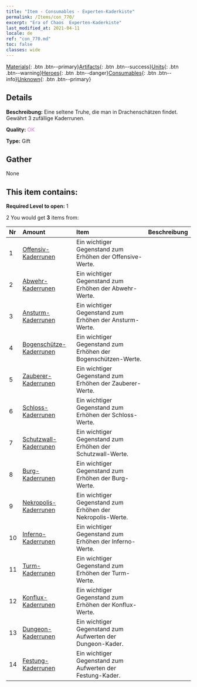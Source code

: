 ```yaml
---
title: "Item - Consumables - Experten-Kaderkiste"
permalink: /Items/con_770/
excerpt: "Era of Chaos  Experten-Kaderkiste"
last_modified_at: 2021-04-11
locale: de
ref: "con_770.md"
toc: false
classes: wide
---
```

 [Materials](/de/Items/){: .btn .btn--primary}[Artifacts](/de/Items/Artifacts/){: .btn .btn--success}[Units](/de/Items/Units/){: .btn .btn--warning}[Heroes](/de/Items/Heroes/){: .btn .btn--danger}[Consumables](/de/Items/Consumables/){: .btn .btn--info}[Unknown](/de/Items/Unknown/){: .btn .btn--primary}

## Details
 **Beschreibung:** Eine seltene Truhe, die man in Drachenschätzen findet. Gewährt 3 zufällige Kaderrunen.

 **Quality:** <span style="color: #DA70D6">OK</span>

 **Type:** Gift

## Gather

  None

## This item contains:

 **Required Level to open:** 1

 2 You would get **3** items  from:

  | Nr | Amount |     Item    | Beschreibung |
  |:---|:-------|:------------|:-----------:|
  | 1 | [Offensiv-Kaderrunen](/de/Items/con_734/) | Ein wichtiger Gegenstand zum Erhöhen der Offensive-Werte. | 
  | 2 | [Abwehr-Kaderrunen](/de/Items/con_739/) | Ein wichtiger Gegenstand zum Erhöhen der Abwehr-Werte. | 
  | 3 | [Ansturm-Kaderrunen](/de/Items/con_741/) | Ein wichtiger Gegenstand zum Erhöhen der Ansturm-Werte. | 
  | 4 | [Bogenschütze-Kaderrunen](/de/Items/con_742/) | Ein wichtiger Gegenstand zum Erhöhen der Bogenschützen-Werte. | 
  | 5 | [Zauberer-Kaderrunen](/de/Items/con_746/) | Ein wichtiger Gegenstand zum Erhöhen der Zauberer-Werte. | 
  | 6 | [Schloss-Kaderrunen](/de/Items/con_752/) | Ein wichtiger Gegenstand zum Erhöhen der Schloss-Werte. | 
  | 7 | [Schutzwall- Kaderrunen](/de/Items/con_753/) | Ein wichtiger Gegenstand zum Erhöhen der Schutzwall-Werte. | 
  | 8 | [Burg-Kaderrunen](/de/Items/con_754/) | Ein wichtiger Gegenstand zum Erhöhen der Burg-Werte. | 
  | 9 | [Nekropolis-Kaderrunen](/de/Items/con_755/) | Ein wichtiger Gegenstand zum Erhöhen der Nekropolis-Werte. | 
  | 10 | [Inferno-Kaderrunen](/de/Items/con_777/) | Ein wichtiger Gegenstand zum Erhöhen der Inferno-Werte. | 
  | 11 | [Turm-Kaderrunen](/de/Items/con_785/) | Ein wichtiger Gegenstand zum Erhöhen der Turm-Werte. | 
  | 12 | [Konflux-Kaderrunen](/de/Items/con_791/) | Ein wichtiger Gegenstand zum Erhöhen der Konflux-Werte. | 
  | 13 | [Dungeon-Kaderrunen](/de/Items/con_792/) | Ein wichtiger Gegenstand zum Aufwerten der Dungeon-Kader. | 
  | 14 | [Festung-Kaderrunen](/de/Items/con_818/) | Ein wichtiger Gegenstand zum Aufwerten der Festung-Kader. | 
